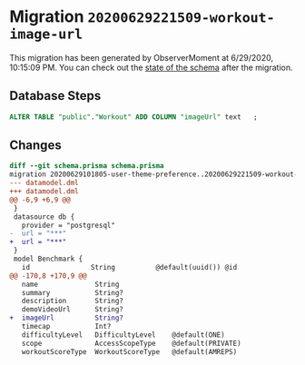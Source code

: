 # Migration `20200629221509-workout-image-url`

This migration has been generated by ObserverMoment at 6/29/2020, 10:15:09 PM.
You can check out the [state of the schema](./schema.prisma) after the migration.

## Database Steps

```sql
ALTER TABLE "public"."Workout" ADD COLUMN "imageUrl" text   ;
```

## Changes

```diff
diff --git schema.prisma schema.prisma
migration 20200629101805-user-theme-preference..20200629221509-workout-image-url
--- datamodel.dml
+++ datamodel.dml
@@ -6,9 +6,9 @@
 }
 datasource db {
   provider = "postgresql"
-  url = "***"
+  url = "***"
 }
 model Benchmark {
   id               String          @default(uuid()) @id
@@ -170,8 +170,9 @@
   name              String
   summary           String?
   description       String?
   demoVideoUrl      String?
+  imageUrl          String?
   timecap           Int?
   difficultyLevel   DifficultyLevel    @default(ONE)
   scope             AccessScopeType    @default(PRIVATE)
   workoutScoreType  WorkoutScoreType   @default(AMREPS)
```


